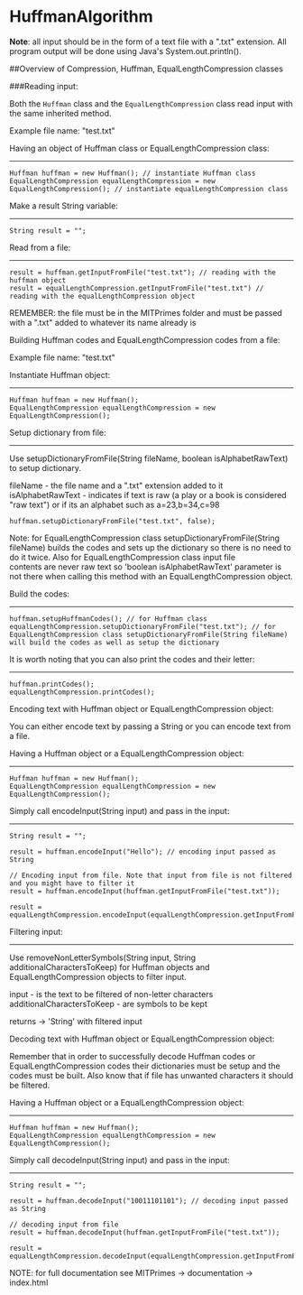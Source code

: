 # HuffmanAlgorithm

**Note**: all input should be in the form of a text file with a ".txt" extension. All program output will be done using Java's System.out.println().

##Overview of Compression, Huffman, EqualLengthCompression classes

###Reading input:

Both the `Huffman` class and the `EqualLengthCompression` class read input with the same inherited method.

Example file name: "test.txt"

Having an object of Huffman class or EqualLengthCompression class:
__________________________________________________________________

	Huffman huffman = new Huffman(); // instantiate Huffman class
	EqualLengthCompression equalLengthCompression = new EqualLengthCompression(); // instantiate equalLengthCompression class

Make a result String variable:
______________________________

	String result = "";

Read from a file:
_________________

	result = huffman.getInputFromFile("test.txt"); // reading with the huffman object
	result = equalLengthCompression.getInputFromFile("test.txt") // reading with the equalLengthCompression object

REMEMBER: the file must be in the MITPrimes folder and must be passed with a ".txt" added to whatever its name already is

Building Huffman codes and EqualLengthCompression codes from a file:

Example file name: "test.txt"

Instantiate Huffman object:
___________________________

	Huffman huffman = new Huffman();
	EqualLengthCompression equalLengthCompression = new EqualLengthCompression();

Setup dictionary from file:
___________________________

Use setupDictionaryFromFile(String fileName, boolean isAlphabetRawText) to setup dictionary.

fileName - the file name and a ".txt" extension added to it
isAlphabetRawText - indicates if text is raw (a play or a book is considered "raw text") or if its an alphabet such as a=23,b=34,c=98

	huffman.setupDictionaryFromFile("test.txt", false);

Note: for EqualLengthCompression class setupDictionaryFromFile(String fileName) builds the codes and
      sets up the dictionary so there is no need to do it twice. Also for EqualLengthCompression class input file	
      contents are never raw text so 'boolean isAlphabetRawText' parameter is not there when calling this method 
      with an EqualLengthCompression object.


Build the codes:
________________

	huffman.setupHuffmanCodes(); // for Huffman class
	equalLengthCompression.setupDictionaryFromFile("test.txt"); // for EqualLengthCompression class setupDictionaryFromFile(String fileName) will build the codes as well as setup the dictionary

It is worth noting that you can also print the codes and their letter:
______________________________________________________________________

	huffman.printCodes();
	equalLengthCompression.printCodes();

Encoding text with Huffman object or EqualLengthCompression object:

You can either encode text by passing a String or you can encode text from a file.

Having a Huffman object or a EqualLengthCompression object:
___________________________________________________________

	Huffman huffman = new Huffman();
	EqualLengthCompression equalLengthCompression = new EqualLengthCompression();

Simply call encodeInput(String input) and pass in the input:
____________________________________________________________

	String result = "";

	result = huffman.encodeInput("Hello"); // encoding input passed as String
	
	// Encoding input from file. Note that input from file is not filtered and you might have to filter it
	result = huffman.encodeInput(huffman.getInputFromFile("test.txt")); 	

	result = equalLengthCompression.encodeInput(equalLengthCompression.getInputFromFile("test.txt"));

Filtering input:
________________

Use removeNonLetterSymbols(String input, String additionalCharactersToKeep) for Huffman objects and EqualLengthCompression objects
to filter input.

input - is the text to be filtered of non-letter characters
additionalCharactersToKeep - are symbols to be kept

returns -> 'String' with filtered input

Decoding text with Huffman object or EqualLengthCompression object:

Remember that in order to successfully decode Huffman codes or EqualLengthCompression codes
their dictionaries must be setup and the codes must be built. Also know that if file has
unwanted characters it should be filtered.

Having a Huffman object or a EqualLengthCompression object:
___________________________________________________________

	Huffman huffman = new Huffman();
	EqualLengthCompression equalLengthCompression = new EqualLengthCompression();

Simply call decodeInput(String input) and pass in the input:
____________________________________________________________

	String result = "";

	result = huffman.decodeInput("10011101101"); // decoding input passed as String
	
	// decoding input from file
	result = huffman.decodeInput(huffman.getInputFromFile("test.txt")); 	

	result = equalLengthCompression.decodeInput(equalLengthCompression.getInputFromFile("test.txt"));

NOTE: for full documentation see MITPrimes -> documentation -> index.html
